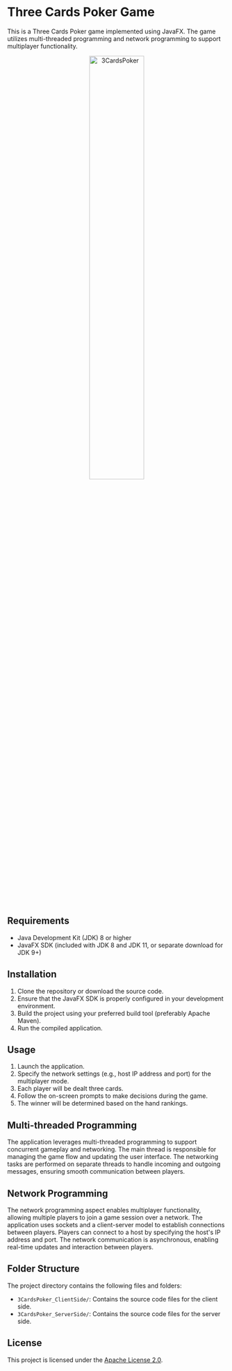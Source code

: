 # Three Cards Poker Game

This is a Three Cards Poker game implemented using JavaFX. The game utilizes multi-threaded programming and network programming to support multiplayer functionality.

<div align="center">
  <img src="https://i.ibb.co/HhDpCF1/3cardspokerdemo.png" alt="3CardsPoker" width="50%">
</div>

## Requirements

- Java Development Kit (JDK) 8 or higher
- JavaFX SDK (included with JDK 8 and JDK 11, or separate download for JDK 9+)

## Installation

1. Clone the repository or download the source code.
2. Ensure that the JavaFX SDK is properly configured in your development environment.
3. Build the project using your preferred build tool (preferably Apache Maven).
4. Run the compiled application.

## Usage

1. Launch the application.
2. Specify the network settings (e.g., host IP address and port) for the multiplayer mode.
3. Each player will be dealt three cards.
4. Follow the on-screen prompts to make decisions during the game.
5. The winner will be determined based on the hand rankings.

## Multi-threaded Programming

The application leverages multi-threaded programming to support concurrent gameplay and networking. The main thread is responsible for managing the game flow and updating the user interface. The networking tasks are performed on separate threads to handle incoming and outgoing messages, ensuring smooth communication between players.

## Network Programming

The network programming aspect enables multiplayer functionality, allowing multiple players to join a game session over a network. The application uses sockets and a client-server model to establish connections between players. Players can connect to a host by specifying the host's IP address and port. The network communication is asynchronous, enabling real-time updates and interaction between players.

## Folder Structure

The project directory contains the following files and folders:

- `3CardsPoker_ClientSide/`: Contains the source code files for the client side.
- `3CardsPoker_ServerSide/`: Contains the source code files for the server side.

## License

This project is licensed under the [Apache License 2.0](LICENSE).
